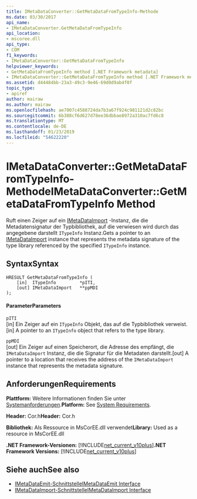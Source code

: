 ```yaml
---
title: IMetaDataConverter::GetMetaDataFromTypeInfo-Methode
ms.date: 03/30/2017
api_name:
- IMetaDataConverter.GetMetaDataFromTypeInfo
api_location:
- mscoree.dll
api_type:
- COM
f1_keywords:
- IMetaDataConverter::GetMetaDataFromTypeInfo
helpviewer_keywords:
- GetMetaDataFromTypeInfo method [.NET Framework metadata]
- IMetaDataConverter::GetMetaDataFromTypeInfo method [.NET Framework metadata]
ms.assetid: d44484bb-23a3-49c3-9e46-69d0d9ab4f0f
topic_type:
- apiref
author: mairaw
ms.author: mairaw
ms.openlocfilehash: ae7007c4588724da7b3a67f924c981121d2c82bc
ms.sourcegitcommit: 6b308cf6d627d78ee36dbbae8972a310ac7fd6c8
ms.translationtype: MT
ms.contentlocale: de-DE
ms.lasthandoff: 01/23/2019
ms.locfileid: "54622220"
---
```

# <a name="imetadataconvertergetmetadatafromtypeinfo-method"></a><span data-ttu-id="628df-102">IMetaDataConverter::GetMetaDataFromTypeInfo-Methode</span><span class="sxs-lookup"><span data-stu-id="628df-102">IMetaDataConverter::GetMetaDataFromTypeInfo Method</span></span>
<span data-ttu-id="628df-103">Ruft einen Zeiger auf ein [IMetaDataImport](../../../../docs/framework/unmanaged-api/metadata/imetadataimport-interface.md) -Instanz, die die Metadatensignatur der Typbibliothek, auf die verwiesen wird durch das angegebene darstellt `ITypeInfo` Instanz.</span><span class="sxs-lookup"><span data-stu-id="628df-103">Gets a pointer to an [IMetaDataImport](../../../../docs/framework/unmanaged-api/metadata/imetadataimport-interface.md) instance that represents the metadata signature of the type library referenced by the specified `ITypeInfo` instance.</span></span>  
  
## <a name="syntax"></a><span data-ttu-id="628df-104">Syntax</span><span class="sxs-lookup"><span data-stu-id="628df-104">Syntax</span></span>  
  
```  
HRESULT GetMetaDataFromTypeInfo (  
    [in]  ITypeInfo         *pITI,  
    [out] IMetaDataImport   **ppMDI  
);  
```  
  
#### <a name="parameters"></a><span data-ttu-id="628df-105">Parameter</span><span class="sxs-lookup"><span data-stu-id="628df-105">Parameters</span></span>  
 `pITI`  
 <span data-ttu-id="628df-106">[in] Ein Zeiger auf ein `ITypeInfo` Objekt, das auf die Typbibliothek verweist.</span><span class="sxs-lookup"><span data-stu-id="628df-106">[in] A pointer to an `ITypeInfo` object that refers to the type library.</span></span>  
  
 `ppMDI`  
 <span data-ttu-id="628df-107">[out] Ein Zeiger auf einen Speicherort, die Adresse des empfängt, die `IMetaDataImport` Instanz, die die Signatur für die Metadaten darstellt.</span><span class="sxs-lookup"><span data-stu-id="628df-107">[out] A pointer to a location that receives the address of the `IMetaDataImport` instance that represents the metadata signature.</span></span>  
  
## <a name="requirements"></a><span data-ttu-id="628df-108">Anforderungen</span><span class="sxs-lookup"><span data-stu-id="628df-108">Requirements</span></span>  
 <span data-ttu-id="628df-109">**Plattform:** Weitere Informationen finden Sie unter [Systemanforderungen](../../../../docs/framework/get-started/system-requirements.md).</span><span class="sxs-lookup"><span data-stu-id="628df-109">**Platform:** See [System Requirements](../../../../docs/framework/get-started/system-requirements.md).</span></span>  
  
 <span data-ttu-id="628df-110">**Header:** Cor.h</span><span class="sxs-lookup"><span data-stu-id="628df-110">**Header:** Cor.h</span></span>  
  
 <span data-ttu-id="628df-111">**Bibliothek:** Als Ressource in MsCorEE.dll verwendet</span><span class="sxs-lookup"><span data-stu-id="628df-111">**Library:** Used as a resource in MsCorEE.dll</span></span>  
  
 <span data-ttu-id="628df-112">**.NET Framework-Versionen:** [!INCLUDE[net_current_v10plus](../../../../includes/net-current-v10plus-md.md)]</span><span class="sxs-lookup"><span data-stu-id="628df-112">**.NET Framework Versions:** [!INCLUDE[net_current_v10plus](../../../../includes/net-current-v10plus-md.md)]</span></span>  
  
## <a name="see-also"></a><span data-ttu-id="628df-113">Siehe auch</span><span class="sxs-lookup"><span data-stu-id="628df-113">See also</span></span>
- [<span data-ttu-id="628df-114">IMetaDataEmit-Schnittstelle</span><span class="sxs-lookup"><span data-stu-id="628df-114">IMetaDataEmit Interface</span></span>](../../../../docs/framework/unmanaged-api/metadata/imetadataemit-interface.md)
- [<span data-ttu-id="628df-115">IMetaDataImport-Schnittstelle</span><span class="sxs-lookup"><span data-stu-id="628df-115">IMetaDataImport Interface</span></span>](../../../../docs/framework/unmanaged-api/metadata/imetadataimport-interface.md)
